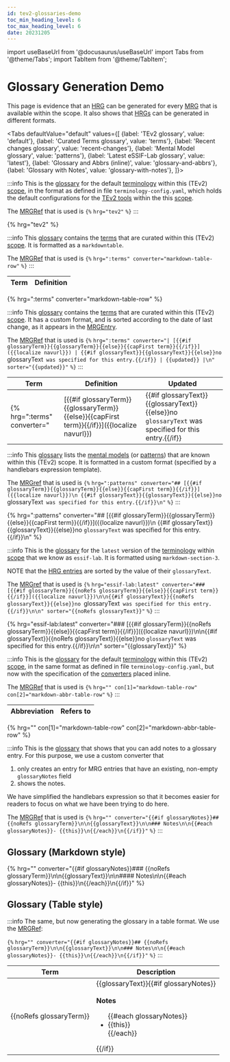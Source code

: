 ```yaml
---
id: tev2-glossaries-demo
toc_min_heading_level: 6
toc_max_heading_level: 6
date: 20231205
---
```


import useBaseUrl from '@docusaurus/useBaseUrl'
import Tabs from '@theme/Tabs';
import TabItem from '@theme/TabItem';

# Glossary Generation Demo

This page is evidence that an [HRG](@) can be generated for every [MRG](@) that is available within the scope. It also shows that [HRGs](@) can be generated in different formats.

<Tabs
  defaultValue="default"
  values={[
    {label: 'TEv2 glossary',               value: 'default'},
    {label: 'Curated Terms glossary',      value: 'terms'},
    {label: 'Recent changes glossary',     value: 'recent-changes'},
    {label: 'Mental Model glossary',       value: 'patterns'},
    {label: 'Latest eSSIF-Lab glossary',   value: 'latest'},
    {label: 'Glossary and Abbrs (inline)', value: 'glossary-and-abbrs'},
    {label: 'Glossary with Notes',         value: 'glossary-with-notes'},
  ]}>

<TabItem value="default">

:::info
This is the [glossary](@) for the default [terminology](@) within this (TEv2) [scope](@), in the format as defined in file `terminology-config.yaml`, which holds the default configurations for the [TEv2 tools](@) within the this [scope](@).

The [MRGRef](@) that is used is `{%` `hrg="tev2"` `%}`
:::

{% hrg="tev2" %}

</TabItem>

<TabItem value="terms">

:::info
This [glossary](@) contains the [terms](@) that are curated within this (TEv2) [scope](@). It is formatted as a `markdowntable`.

The [MRGRef](@) that is used is `{%` `hrg=":terms" converter="markdown-table-row"` `%}`
:::

| Term | Definition |
| ---- | ---------- |
{% hrg=":terms" converter="markdown-table-row" %}

</TabItem>

<TabItem value="recent-changes">

:::info
This [glossary](@) contains the [terms](@) that are curated within this (TEv2) [scope](@). It has a custom format, and is sorted according to the date of last change, as it appears in the [MRGEntry](@).

The [MRGRef](@) that is used is `{%` `hrg=":terms" converter="| [{{#if glossaryTerm}}{{glossaryTerm}}{{else}}{{capFirst term}}{{/if}}]({{localize navurl}}) | {{#if glossaryText}}{{glossaryText}}{{else}}no `glossaryText` was specified for this entry.{{/if}} | {{updated}} |\n" sorter="{{updated}}"` `%}`
:::

| Term | Definition | Updated |
| ---- | ---------- | ------- |
{% hrg=":terms" converter="| [{{#if glossaryTerm}}{{glossaryTerm}}{{else}}{{capFirst term}}{{/if}}]({{localize navurl}}) | {{#if glossaryText}}{{glossaryText}}{{else}}no `glossaryText` was specified for this entry.{{/if}} | {{updated}} |\n" sorter="{{updated}}" %}

</TabItem>

<TabItem value="patterns">

:::info
This [glossary](@) lists the [mental models](@) (or [patterns](@)) that are known within this (TEv2) scope. It is formatted in a custom format (specified by a handlebars expression template).

The [MRGref](@) that is used is `{%` `hrg=":patterns" converter="## [{{#if glossaryTerm}}{{glossaryTerm}}{{else}}{{capFirst term}}{{/if}}]({{localize navurl}})\n
{{#if glossaryText}}{{glossaryText}}{{else}}no `glossaryText` was specified for this entry.{{/if}}\n"` `%}`
:::

{% hrg=":patterns" converter="## [{{#if glossaryTerm}}{{glossaryTerm}}{{else}}{{capFirst term}}{{/if}}]({{localize navurl}})\n
{{#if glossaryText}}{{glossaryText}}{{else}}no `glossaryText` was specified for this entry.{{/if}}\n" %}

</TabItem>

<TabItem value="latest">

:::info
This is the [glossary](@) for the `latest` version of the [terminology](@) within [scope](@) that we know as `essif-lab`. It is formatted using `markdown-section-3`.

NOTE that the [HRG entries](@) are sorted by the value of their `glossaryText`.

The [MRGref](@) that is used is `{%` `hrg="essif-lab:latest" converter="### [{{#if glossaryTerm}}{{noRefs glossaryTerm}}{{else}}{{capFirst term}}{{/if}}]({{localize navurl}})\n\n{{#if glossaryText}}{{noRefs glossaryText}}{{else}}no `glossaryText` was specified for this entry.{{/if}}\n\n" sorter="{{noRefs glossaryText}}"` `%}`
:::

{% hrg="essif-lab:latest" converter="### [{{#if glossaryTerm}}{{noRefs glossaryTerm}}{{else}}{{capFirst term}}{{/if}}]({{localize navurl}})\n\n{{#if glossaryText}}{{noRefs glossaryText}}{{else}}no `glossaryText` was specified for this entry.{{/if}}\n\n" sorter="{{glossaryText}}" %}

</TabItem>

<TabItem value="glossary-and-abbrs">

:::info
This is the [glossary](@) for the default [terminology](@) within this (TEv2) [scope](@), in the same format as defined in file `terminology-config.yaml`, but now with the specification of the [converters](@) placed inline.

The [MRGRef](@) that is used is `{%` `hrg="" con[1]="markdown-table-row" con[2]="markdown-abbr-table-row"` `%}`
:::

| Abbreviation | Refers to |
| ------------ | --------- |
{% hrg="" con[1]="markdown-table-row" con[2]="markdown-abbr-table-row" %}

</TabItem>

<TabItem value="glossary-with-notes">

:::info
This is the [glossary](@) that shows that you can add notes to a glossary entry.
For this purpose, we use a custom converter that

1. only creates an entry for MRG entries that have an existing, non-empty `glossaryNotes` field
2. shows the notes.

We have simplified the handlebars expression so that it becomes easier for readers to focus on what we have been trying to do here.

The [MRGRef](@) that is used is `{%` `hrg="" converter="{{#if glossaryNotes}}## {{noRefs glossaryTerm}}\n\n{{glossaryText}}\n\n### Notes\n\n{{#each glossaryNotes}}- {{this}}\n{{/each}}\n{{/if}}"` `%}`
:::

## Glossary (Markdown style)

{% hrg="" converter="{{#if glossaryNotes}}### {{noRefs glossaryTerm}}\n\n{{glossaryText}}\n\n#### Notes\n\n{{#each glossaryNotes}}- {{this}}\n{{/each}}\n{{/if}}" %}

## Glossary (Table style)

:::info
The same, but now generating the glossary in a table format. We use the [MRGRef](@):

`{%` `hrg="" converter="{{#if glossaryNotes}}## {{noRefs glossaryTerm}}\n\n{{glossaryText}}\n\n### Notes\n\n{{#each glossaryNotes}}- {{this}}\n{{/each}}\n{{/if}}"` `%}`
:::

| Term | Description |
| ---- | ----------- |
| <div style="vertical-align: top;">{{noRefs glossaryTerm}}</div> | {{glossaryText}}{{#if glossaryNotes}}<br/><br/><strong>Notes</strong><ul>{{#each glossaryNotes}}<li>{{this}}</li>{{/each}}</ul>{{/if}} |

</TabItem>

</Tabs>
